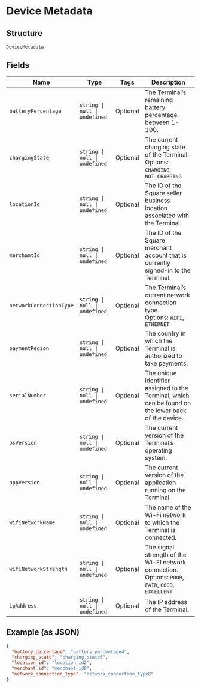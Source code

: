 <!-- Optimized: 2025-10-06 -->
<!-- RPM: 1.6.2.1.1.6.2.1_device-metadata_20251006 -->
<!-- Session: E2E RPM DNA Application -->
<!-- AOM: RND (Reggie & Dro) -->
<!-- COI: TECHNOLOGY -->
<!-- RPM: HIGH -->
<!-- ACTION: BUILD -->

# Device Metadata

## Structure

`DeviceMetadata`

## Fields

| Name | Type | Tags | Description |
|  --- | --- | --- | --- |
| `batteryPercentage` | `string \| null \| undefined` | Optional | The Terminal’s remaining battery percentage, between 1-100. |
| `chargingState` | `string \| null \| undefined` | Optional | The current charging state of the Terminal.<br>Options: `CHARGING`, `NOT_CHARGING` |
| `locationId` | `string \| null \| undefined` | Optional | The ID of the Square seller business location associated with the Terminal. |
| `merchantId` | `string \| null \| undefined` | Optional | The ID of the Square merchant account that is currently signed-in to the Terminal. |
| `networkConnectionType` | `string \| null \| undefined` | Optional | The Terminal’s current network connection type.<br>Options: `WIFI`, `ETHERNET` |
| `paymentRegion` | `string \| null \| undefined` | Optional | The country in which the Terminal is authorized to take payments. |
| `serialNumber` | `string \| null \| undefined` | Optional | The unique identifier assigned to the Terminal, which can be found on the lower back<br>of the device. |
| `osVersion` | `string \| null \| undefined` | Optional | The current version of the Terminal’s operating system. |
| `appVersion` | `string \| null \| undefined` | Optional | The current version of the application running on the Terminal. |
| `wifiNetworkName` | `string \| null \| undefined` | Optional | The name of the Wi-Fi network to which the Terminal is connected. |
| `wifiNetworkStrength` | `string \| null \| undefined` | Optional | The signal strength of the Wi-FI network connection.<br>Options: `POOR`, `FAIR`, `GOOD`, `EXCELLENT` |
| `ipAddress` | `string \| null \| undefined` | Optional | The IP address of the Terminal. |

## Example (as JSON)

```json
{
  "battery_percentage": "battery_percentage4",
  "charging_state": "charging_state6",
  "location_id": "location_id2",
  "merchant_id": "merchant_id8",
  "network_connection_type": "network_connection_type8"
}
```
